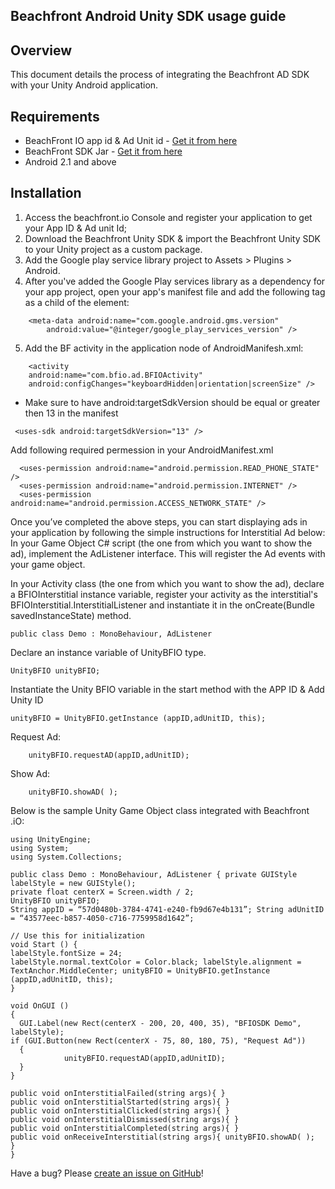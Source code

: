## Beachfront Android Unity SDK usage guide

## Overview
This document details the process of integrating the Beachfront AD SDK with your Unity Android application. 

## Requirements

* BeachFront IO app id & Ad Unit id - [Get it from here](http://beachfront.io/join)
* BeachFront SDK Jar - [Get it from here](https://github.com/beachfront/beachfront-io-unity-android-sdk/tree/master/SDK)
* Android 2.1 and above

## Installation
1. Access the beachfront.io Console and register your application to get your App ID & Ad unit Id;
2. Download the Beachfront Unity SDK & import the Beachfront Unity SDK to your Unity project as a custom package.
3. Add the Google play service library project to Assets > Plugins > Android.
4. After you've added the Google Play services library as a dependency for your app project, open your app's manifest file and add the following tag as a child of the <application> element:
```
	<meta-data android:name="com.google.android.gms.version"
		android:value="@integer/google_play_services_version" />
```

5. Add the BF activity in the application node of AndroidManifesh.xml:

```
	<activity
	android:name="com.bfio.ad.BFIOActivity"
	android:configChanges="keyboardHidden|orientation|screenSize" />
```

* Make sure to have android:targetSdkVersion should be equal or greater then 13 in the manifest

```
 <uses-sdk android:targetSdkVersion="13" />
```

   Add following required permession in your AndroidManifest.xml

```
  <uses-permission android:name="android.permission.READ_PHONE_STATE" />
  <uses-permission android:name="android.permission.INTERNET" />
  <uses-permission android:name="android.permission.ACCESS_NETWORK_STATE" />  
```

Once you’ve completed the above steps, you can start displaying ads in your application by following the simple instructions for Interstitial Ad below: In your Game Object C# script (the one from which you want to show the ad), implement the AdListener interface. This will register the Ad events with your game object.

In your Activity class (the one from which you want to show the ad), declare a BFIOInterstitial instance variable, register your activity as the interstitial's BFIOInterstitial.InterstitialListener and instantiate it in the onCreate(Bundle savedInstanceState) method.

```
public class Demo : MonoBehaviour, AdListener

```
Declare an instance variable of UnityBFIO type.

```
UnityBFIO unityBFIO;

```
Instantiate the Unity BFIO variable in the start method with the APP ID & Add Unity ID

```
unityBFIO = UnityBFIO.getInstance (appID,adUnitID, this);
```

Request Ad:
```
	unityBFIO.requestAD(appID,adUnitID);
```

Show Ad:
```
	unityBFIO.showAD( );
```

Below is the sample Unity Game Object class integrated with Beachfront .iO:

```
using UnityEngine;
using System;
using System.Collections;

public class Demo : MonoBehaviour, AdListener { private GUIStyle labelStyle = new GUIStyle();
private float centerX = Screen.width / 2;
UnityBFIO unityBFIO;
String appID = “57d0480b-3784-4741-e240-fb9d67e4b131”; String adUnitID = “43577eec-b857-4050-c716-7759958d1642”;

// Use this for initialization
void Start () {
labelStyle.fontSize = 24;
labelStyle.normal.textColor = Color.black; labelStyle.alignment = TextAnchor.MiddleCenter; unityBFIO = UnityBFIO.getInstance (appID,adUnitID, this);
}

void OnGUI ()
{
  GUI.Label(new Rect(centerX - 200, 20, 400, 35), "BFIOSDK Demo", labelStyle);
if (GUI.Button(new Rect(centerX - 75, 80, 180, 75), "Request Ad"))
  {	
            unityBFIO.requestAD(appID,adUnitID);
  }
}

public void onInterstitialFailed(string args){ }
public void onInterstitialStarted(string args){ }
public void onInterstitialClicked(string args){ }
public void onInterstitialDismissed(string args){ }
public void onInterstitialCompleted(string args){ }
public void onReceiveInterstitial(string args){ unityBFIO.showAD( );
}
}

```

Have a bug? Please [create an issue on GitHub](https://github.com/beachfront/beachfront-io-unity-android-sdk/issues)!
